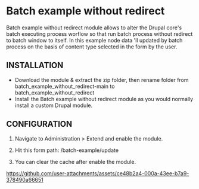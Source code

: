 Batch example without redirect
==============================

Batch example without redirect module allows to alter the Drupal core's batch 
executing process worflow so that run batch process without redirect to batch 
window to itself. In this example node data 'll updated by batch process on the
basis of content type selected in the form by the user.

INSTALLATION
------------

  * Download the module & extract the zip folder, then rename folder 
    from batch_example_without_redirect-main to 
    batch_example_without_redirect
  * Install the Batch example without redirect module as you would normally 
    install a custom Drupal module. 
  

CONFIGURATION
-------------

  1. Navigate to Administration > Extend and enable the module.   

  2. Hit this form path: /batch-example/update

  3. You can clear the cache after enable the module.



https://github.com/user-attachments/assets/ce48b2a4-000a-43ee-b7a9-378490a66651



